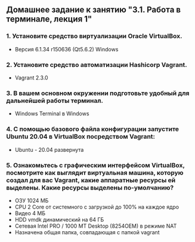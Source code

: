## Домашнее задание к занятию "3.1. Работа в терминале, лекция 1"
### 1. Установите средство виртуализации Oracle VirtualBox.

* Версия 6.1.34 r150636 (Qt5.6.2) Windows
    
### 2. Установите средство автоматизации Hashicorp Vagrant.

* Vagrant 2.3.0

### 3. В вашем основном окружении подготовьте удобный для дальнейшей работы терминал.

* Windows Terminal в Windows

### 4. С помощью базового файла конфигурации запустите Ubuntu 20.04 в VirtualBox посредством Vagrant:

* Ubuntu - 20.04 развернута 

### 5. Ознакомьтесь с графическим интерфейсом VirtualBox, посмотрите как выглядит виртуальная машина, которую создал для вас Vagrant, какие аппаратные ресурсы ей выделены. Какие ресурсы выделены по-умолчанию?

* ОЗУ 1024 МБ
* CPU 2 Core от системного с загрузкой до 100% на каждое ядро
* Видео 4 МБ
* HDD vmdk динамический на 64 ГБ
* Сетевая Intel PRO / 1000 MT Desktop (8254OEM) в режиме NAT
* Назначена общая папка, совпадающая с папкой vagrant

### 
### 
### 
### 
